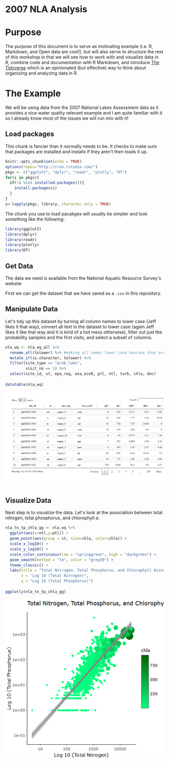 # 2007 NLA Analysis

# Purpose

The purpose of this document is to serve as motivating example (i.e. R, Markdown, and Open data are cool!), but will also serve to structure the rest of this workshop in that we will see how to work with and visualize data in R, combine code and documentation with R Markdown, and introduce [The Tidyverse](https://tidyverse.org) which is an opinionated (but effective) way to think about organizing and analyzing data in R.

# The Example

We will be using data from the 2007 National Lakes Assessment data as it provides a nice water quality relevant example and I am quite familiar with it so I already know most of the issues we will run into with it! 

## Load packages

This chunk is fancier than it normally needs to be.  It checks to make sure that packages are installed and installs if they aren't then loads it up.


```r
knitr::opts_chunk$set(echo = TRUE)
options(repos="http://cran.rstudio.com/")
pkgs <- c("ggplot2", "dplyr", "readr", "plotly", "DT")
for(i in pkgs){
  if(!i %in% installed.packages()){
    install.packages(i)
  }
}
x<-lapply(pkgs, library, character.only = TRUE)
```

The chunk you use to load pacakges will usually be simpler and look something like the following:   


```r
library(ggplot2)
library(dplyr)
library(readr)
library(plotly)
library(DT)
```

## Get Data 

The data we need is available from the National Aquatic Resource Survey's website

First we can get the dataset that we have saved as a `.csv` in this repository.



## Manipulate Data

Let's tidy up this dataset by turning all column names to lower case (Jeff likes it that way), convert all text in the dataset to lower case (again Jeff likes it like that way and it is kind of a hot mess otherwise), filter out just the probability samples and the first visits, and select a subset of columns.


```r
nla_wq <- nla_wq_all %>%
  rename_all(tolower) %>% #making all names lower case beucase they are a mess!
  mutate_if(is.character, tolower) %>%
  filter(site_type == "prob_lake",
         visit_no == 1) %>%
  select(site_id, st, epa_reg, wsa_eco9, ptl, ntl, turb, chla, doc)

datatable(nla_wq)
```

![plot of chunk tidy](figure/tidy-1.png)

## Visualize Data

Next step is to visualize the data.  Let's look at the association between total nitrogen, total phosphorus, and chlorophyll *a*.  


```r
nla_tn_tp_chla_gg <- nla_wq %>%
  ggplot(aes(x=ntl,y=ptl)) +
  geom_point(aes(group = st, size=chla, color=chla)) +
  scale_x_log10() +
  scale_y_log10() +
  scale_color_continuous(low = "springgreen", high = "darkgreen") +
  geom_smooth(method = "lm", color = "grey50") +
  theme_classic() +
  labs(title = "Total Nitrogen, Total Phosphorus, and Chlorophyll Associations",
       x = "Log 10 (Total Nitrogen)",
       y = "Log 10 (Total Phosphorus)")
  
ggplotly(nla_tn_tp_chla_gg)
```

![plot of chunk plot_it](figure/plot_it-1.png)


